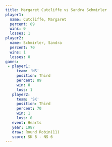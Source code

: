 ```yaml
---
title: Margaret Cutcliffe vs Sandra Schmirler
player1:                   
  name: Cutcliffe, Margaret
  percent: 89              
  wins: 0                  
  losses: 1                
player2:                   
  name: Schmirler, Sandra  
  percent: 70              
  wins: 1                  
  losses: 0                
games:
 - player1:         
     team: 'NS'     
     position: Third
     percent: 89    
     win: 0         
     loss: 1        
   player2:         
     team: 'SK'     
     position: Third
     percent: 70    
     win: 1         
     loss: 0        
   event: Hearts        
   year: 1987           
   draw: Round Robin(11)
   score: SK 8 - NS 6   
---
```

